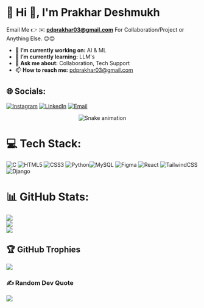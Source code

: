 # 💫 Hi 👋, I'm Prakhar Deshmukh

Email Me 👉 ✉️ **pdprakhar03@gmail.com** For Collaboration/Project or Anything Else. 😊😊

- 🔭 **I’m currently working on:** AI & ML
- 🌱 **I’m currently learning:** LLM's
- 💬 **Ask me about:** Collaboration, Tech Support
- 📫 **How to reach me:** pdprakhar03@gmail.com

## 🌐 Socials:
[![Instagram](https://img.shields.io/badge/Instagram-%23E4405F.svg?logo=Instagram&logoColor=white)](https://www.instagram.com/prakharr03?igsh=OTJwbGVwdGZmNGhs&utm_source=qr) 
[![LinkedIn](https://img.shields.io/badge/LinkedIn-%230077B5.svg?logo=linkedin&logoColor=white)](https://www.linkedin.com/in/prakhar-deshmukh-715733266) 
[![Email](https://img.shields.io/badge/Email-D14836?logo=gmail&logoColor=white)](mailto:pdprakhar03@gmail.com)


<!-- Snake Game Repo View -->

<div align="center">
  <img src="https://profile-readme-generator.com/assets/snake.svg" alt="Snake animation" />
</div>

# 💻 Tech Stack:
![C](https://img.shields.io/badge/c-%2300599C.svg?style=for-the-badge&logo=c&logoColor=white) ![HTML5](https://img.shields.io/badge/html5-%23E34F26.svg?style=for-the-badge&logo=html5&logoColor=white) ![CSS3](https://img.shields.io/badge/css3-%231572B6.svg?style=for-the-badge&logo=css3&logoColor=white) ![Python](https://img.shields.io/badge/python-3670A0?style=for-the-badge&logo=python&logoColor=ffdd54)![MySQL](https://img.shields.io/badge/mysql-4479A1.svg?style=for-the-badge&logo=mysql&logoColor=white) ![Figma](https://img.shields.io/badge/figma-%23F24E1E.svg?style=for-the-badge&logo=figma&logoColor=white) ![React](https://img.shields.io/badge/react-%2320232a.svg?style=for-the-badge&logo=react&logoColor=%2361DAFB) ![TailwindCSS](https://img.shields.io/badge/tailwindcss-%2338B2AC.svg?style=for-the-badge&logo=tailwind-css&logoColor=white) ![Django](https://img.shields.io/badge/django-%23092E20.svg?style=for-the-badge&logo=django&logoColor=white) 
# 📊 GitHub Stats:
![](https://github-readme-stats.vercel.app/api?username=prakhar2003deshmukh&theme=dark&hide_border=false&include_all_commits=false&count_private=false)<br/>
![](https://nirzak-streak-stats.vercel.app/?user=prakhar2003deshmukh&theme=dark&hide_border=false)<br/>
![](https://github-readme-stats.vercel.app/api/top-langs/?username=prakhar2003deshmukh&theme=dark&hide_border=false&include_all_commits=false&count_private=false&layout=compact)

## 🏆 GitHub Trophies
![](https://github-profile-trophy.vercel.app/?username=prakhar2003deshmukh&theme=radical&no-frame=false&no-bg=true&margin-w=4)

### ✍️ Random Dev Quote
![](https://quotes-github-readme.vercel.app/api?type=horizontal&theme=radical)


<!-- Proudly created with GPRM ( https://gprm.itsvg.in ) -->
